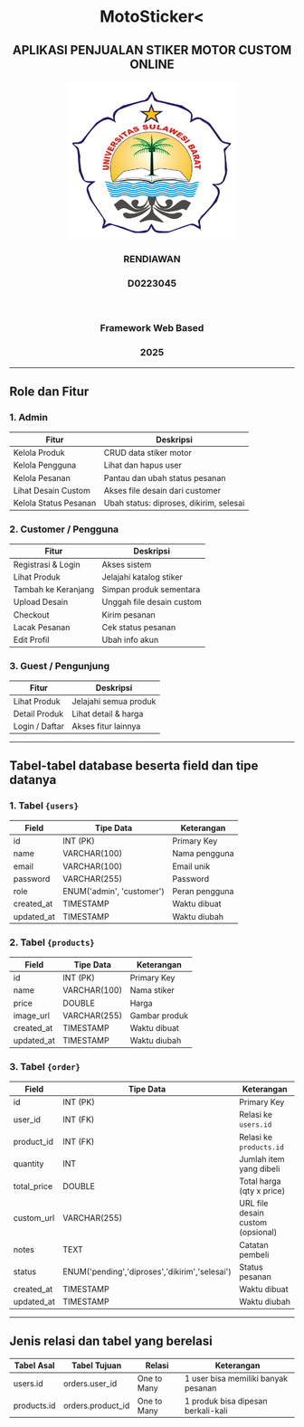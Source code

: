# <p align="center" style="margin-bottom: 0px;">MotoSticker<</p>
## <p align="center" style="margin-top: 0;">APLIKASI PENJUALAN STIKER MOTOR CUSTOM ONLINE</p>

<p align="center">
  <img src="LOGO-UNSULBAR.png" width="300" alt="Deskripsi gambar" />
</p>

### <p align="center">RENDIAWAN</p>
### <p align="center">D0223045</p></br>
### <p align="center">Framework Web Based</p>
### <p align="center">2025</p>

---
## Role dan Fitur
### 1. Admin
| Fitur                 | Deskripsi                               |
| --------------------- | --------------------------------------- |
| Kelola Produk         | CRUD data stiker motor                  |
| Kelola Pengguna       | Lihat dan hapus user                    |
| Kelola Pesanan        | Pantau dan ubah status pesanan          |
| Lihat Desain Custom   | Akses file desain dari customer         |
| Kelola Status Pesanan | Ubah status: diproses, dikirim, selesai |


### 2. Customer / Pengguna
| Fitur               | Deskripsi                 |
| ------------------- | ------------------------- |
| Registrasi & Login  | Akses sistem              |
| Lihat Produk        | Jelajahi katalog stiker   |
| Tambah ke Keranjang | Simpan produk sementara   |
| Upload Desain       | Unggah file desain custom |
| Checkout            | Kirim pesanan             |
| Lacak Pesanan       | Cek status pesanan        |
| Edit Profil         | Ubah info akun            |


### 3. Guest / Pengunjung
| Fitur          | Deskripsi             |
| -------------- | --------------------- |
| Lihat Produk   | Jelajahi semua produk |
| Detail Produk  | Lihat detail & harga  |
| Login / Daftar | Akses fitur lainnya   |


---
## Tabel-tabel database beserta field dan tipe datanya

### 1. Tabel ```{users}```
| Field       | Tipe Data                 | Keterangan     |
| ----------- | ------------------------- | -------------- |
| id          | INT (PK)                  | Primary Key    |
| name        | VARCHAR(100)              | Nama pengguna  |
| email       | VARCHAR(100)              | Email unik     |
| password    | VARCHAR(255)              | Password       |
| role        | ENUM('admin', 'customer') | Peran pengguna |
| created\_at | TIMESTAMP                 | Waktu dibuat   |
| updated\_at | TIMESTAMP                 | Waktu diubah   |


### 2. Tabel ```{products}```
| Field       | Tipe Data    | Keterangan    |
| ----------- | ------------ | ------------- |
| id          | INT (PK)     | Primary Key   |
| name        | VARCHAR(100) | Nama stiker   |
| price       | DOUBLE       | Harga         |
| image\_url  | VARCHAR(255) | Gambar produk |
| created\_at | TIMESTAMP    | Waktu dibuat  |
| updated\_at | TIMESTAMP    | Waktu diubah  |


### 3. Tabel ```{order}```
| Field        | Tipe Data                                      | Keterangan                        |
| ------------ | ---------------------------------------------- | --------------------------------- |
| id           | INT (PK)                                       | Primary Key                       |
| user\_id     | INT (FK)                                       | Relasi ke `users.id`              |
| product\_id  | INT (FK)                                       | Relasi ke `products.id`           |
| quantity     | INT                                            | Jumlah item yang dibeli           |
| total\_price | DOUBLE                                         | Total harga (qty x price)         |
| custom\_url  | VARCHAR(255)                                   | URL file desain custom (opsional) |
| notes        | TEXT                                           | Catatan pembeli                   |
| status       | ENUM('pending','diproses','dikirim','selesai') | Status pesanan                    |
| created\_at  | TIMESTAMP                                      | Waktu dibuat                      |
| updated\_at  | TIMESTAMP                                      | Waktu diubah                      |


---
## Jenis relasi dan tabel yang berelasi
| Tabel Asal  | Tabel Tujuan       | Relasi      | Keterangan                          |
| ----------- | ------------------ | ----------- | ----------------------------------- |
| users.id    | orders.user\_id    | One to Many | 1 user bisa memiliki banyak pesanan |
| products.id | orders.product\_id | One to Many | 1 produk bisa dipesan berkali-kali  |
